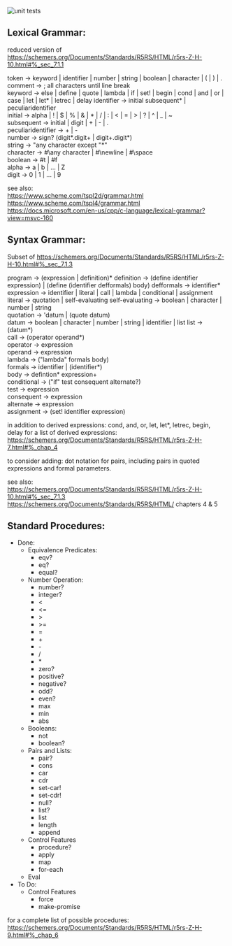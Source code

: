 
![unit tests](https://github.com/mhmdk/my-scheme/blob/master/.github/workflows/main.yml/badge.svg)

## Lexical Grammar:
reduced version of https://schemers.org/Documents/Standards/R5RS/HTML/r5rs-Z-H-10.html#%_sec_7.1.1  

token -> keyword | identifier | number | string | boolean | character | ( | ) | .  
comment -> ; all characters until line break  
keyword -> else | define | quote | lambda | if | set! | begin | cond | and | or | case | let | let* | letrec | delay
identifier -> initial subsequent* | peculiaridentifier  
initial -> alpha | ! | $ | % | & | * | / | : | < | = | > | ? | ^ | _ | ~  
subsequent -> initial | digit | + | - | .  
peculiaridentifier -> + | -  
number -> sign? (digit*.digit+ | digit+.digit*)  
string -> "any character except "*"    
character -> #\any character | #\newline | #\space  
boolean -> #t | #f  
alpha -> a | b | ... | Z  
digit -> 0 | 1 | ... | 9  

see also:  
https://www.scheme.com/tspl2d/grammar.html  
https://www.scheme.com/tspl4/grammar.html  
https://docs.microsoft.com/en-us/cpp/c-language/lexical-grammar?view=msvc-160  


## Syntax Grammar: 
Subset of https://schemers.org/Documents/Standards/R5RS/HTML/r5rs-Z-H-10.html#%_sec_7.1.3  

program -> (expression | definition)*
definition -> (define identifier expression) | (define (identifier defformals) body)
defformals -> identifier*
expression -> identifier | literal | call | lambda | conditional | assignment
literal -> quotation | self-evaluating
self-evaluating -> boolean | character | number | string  
quotation -> 'datum | (quote datum)  
datum -> boolean | character | number | string | identifier | list
list -> (datum*)   
call -> (operator operand*)  
operator -> expression  
operand -> expression  
lambda -> ("lambda" formals body)  
formals -> identifier | (identifier*)   
body -> defintion* expression+  
conditional -> ("if" test consequent alternate?)  
test -> expression  
consequent -> expression  
alternate -> expression  
assignment -> (set! identifier expression)

in addition to derived expressions: cond, and, or, let, let*, letrec, begin, delay
for a list of derived expressions: https://schemers.org/Documents/Standards/R5RS/HTML/r5rs-Z-H-7.html#%_chap_4

to consider adding:
dot notation for pairs, including pairs in quoted expressions and formal parameters.  

see also:  
https://schemers.org/Documents/Standards/R5RS/HTML/r5rs-Z-H-10.html#%_sec_7.1.3  
https://schemers.org/Documents/Standards/R5RS/HTML/ chapters 4 & 5  


## Standard Procedures:

* Done:
  * Equivalence Predicates:
    - eqv?
    - eq?
    - equal?
  * Number Operation:
    - number?
    - integer?
    - <
    - <=
    - \>
    - \>=
    - =
    - \+
    - \-
    - \/
    - \*
    - zero?
    - positive?
    - negative?
    - odd?
    - even?
    - max
    - min
    - abs
  * Booleans:
    - not
    - boolean?
  * Pairs and Lists:
    - pair?
    - cons
    - car
    - cdr
    - set-car!
    - set-cdr!
    - null?
    - list?
    - list
    - length
    - append
  * Control Features
    - procedure?
    - apply
    - map
    - for-each
  * Eval
* To Do:
    * Control Features
      - force
      - make-promise
            
    
for a complete list of possible procedures: https://schemers.org/Documents/Standards/R5RS/HTML/r5rs-Z-H-9.html#%_chap_6
        